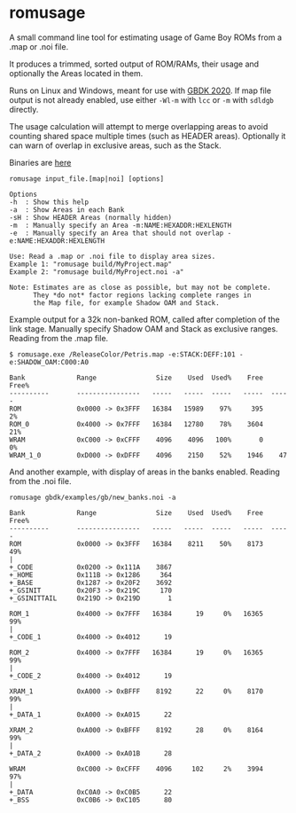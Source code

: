romusage
===========

A small command line tool for estimating usage of Game Boy ROMs from a .map or .noi file.

It produces a trimmed, sorted output of ROM/RAMs, their usage and optionally the Areas located in them.

Runs on Linux and Windows, meant for use with [GBDK 2020](https://github.com/Zal0/gbdk-2020/). If map file output is not already enabled, use either `-Wl-m` with `lcc` or `-m` with `sdldgb` directly.

The usage calculation will attempt to merge overlapping areas to avoid counting shared space multiple times (such as HEADER areas). Optionally it can warn of overlap in exclusive areas, such as the Stack.

Binaries are [here](/bin/)


```
romusage input_file.[map|noi] [options]

Options
-h  : Show this help
-a  : Show Areas in each Bank
-sH : Show HEADER Areas (normally hidden)
-m  : Manually specify an Area -m:NAME:HEXADDR:HEXLENGTH
-e  : Manually specify an Area that should not overlap -e:NAME:HEXADDR:HEXLENGTH

Use: Read a .map or .noi file to display area sizes.
Example 1: "romusage build/MyProject.map"
Example 2: "romusage build/MyProject.noi -a"

Note: Estimates are as close as possible, but may not be complete.
      They *do not* factor regions lacking complete ranges in
      the Map file, for example Shadow OAM and Stack.

```


Example output for a 32k non-banked ROM, called after completion of the link stage. Manually specify Shadow OAM and Stack as exclusive ranges. Reading from the .map file.
```
$ romusage.exe /ReleaseColor/Petris.map -e:STACK:DEFF:101 -e:SHADOW_OAM:C000:A0

Bank             Range               Size    Used  Used%    Free  Free%
----------       ----------------   -----   -----  -----   -----  -----
ROM              0x0000 -> 0x3FFF   16384   15989    97%     395     2%
ROM_0            0x4000 -> 0x7FFF   16384   12780    78%    3604    21%
WRAM             0xC000 -> 0xCFFF    4096    4096   100%       0     0%
WRAM_1_0         0xD000 -> 0xDFFF    4096    2150    52%    1946    47
```

And another example, with display of areas in the banks enabled. Reading from the .noi file.
```
romusage gbdk/examples/gb/new_banks.noi -a

Bank             Range               Size    Used  Used%    Free  Free%
----------       ----------------   -----   -----  -----   -----  -----
ROM              0x0000 -> 0x3FFF   16384    8211    50%    8173    49%
|
+_CODE           0x0200 -> 0x111A    3867
+_HOME           0x111B -> 0x1286     364
+_BASE           0x1287 -> 0x20F2    3692
+_GSINIT         0x20F3 -> 0x219C     170
+_GSINITTAIL     0x219D -> 0x219D       1

ROM_1            0x4000 -> 0x7FFF   16384      19     0%   16365    99%
|
+_CODE_1         0x4000 -> 0x4012      19

ROM_2            0x4000 -> 0x7FFF   16384      19     0%   16365    99%
|
+_CODE_2         0x4000 -> 0x4012      19

XRAM_1           0xA000 -> 0xBFFF    8192      22     0%    8170    99%
|
+_DATA_1         0xA000 -> 0xA015      22

XRAM_2           0xA000 -> 0xBFFF    8192      28     0%    8164    99%
|
+_DATA_2         0xA000 -> 0xA01B      28

WRAM             0xC000 -> 0xCFFF    4096     102     2%    3994    97%
|
+_DATA           0xC0A0 -> 0xC0B5      22
+_BSS            0xC0B6 -> 0xC105      80

```
